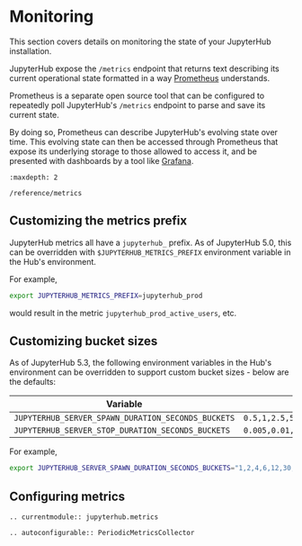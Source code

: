 # Monitoring

This section covers details on monitoring the state of your JupyterHub installation.

JupyterHub expose the `/metrics` endpoint that returns text describing its current
operational state formatted in a way [Prometheus](https://prometheus.io) understands.

Prometheus is a separate open source tool that can be configured to repeatedly poll
JupyterHub's `/metrics` endpoint to parse and save its current state.

By doing so, Prometheus can describe JupyterHub's evolving state over time.
This evolving state can then be accessed through Prometheus that expose its underlying
storage to those allowed to access it, and be presented with dashboards by a
tool like [Grafana](https://grafana.com).

```{toctree}
:maxdepth: 2

/reference/metrics
```

## Customizing the metrics prefix

JupyterHub metrics all have a `jupyterhub_` prefix.
As of JupyterHub 5.0, this can be overridden with `$JUPYTERHUB_METRICS_PREFIX` environment variable
in the Hub's environment.

For example,

```bash
export JUPYTERHUB_METRICS_PREFIX=jupyterhub_prod
```

would result in the metric `jupyterhub_prod_active_users`, etc.

## Customizing bucket sizes

As of JupyterHub 5.3, the following environment variables in the Hub's environment can be overridden to support custom bucket sizes - below are the defaults:

| Variable                                           | Default                                                            |
| -------------------------------------------------- | ------------------------------------------------------------------ |
| `JUPYTERHUB_SERVER_SPAWN_DURATION_SECONDS_BUCKETS` | `0.5,1,2.5,5,10,15,30,60,120,180,300,600,inf`                      |
| `JUPYTERHUB_SERVER_STOP_DURATION_SECONDS_BUCKETS`  | `0.005,0.01,0.025,0.05,0.075,0.1,0.25,0.5,0.75,1,2.5,5,7.5,10,inf` |

For example,

```bash
export JUPYTERHUB_SERVER_SPAWN_DURATION_SECONDS_BUCKETS="1,2,4,6,12,30,60,120,inf"
```

## Configuring metrics

```{eval-rst}
.. currentmodule:: jupyterhub.metrics

.. autoconfigurable:: PeriodicMetricsCollector
```

